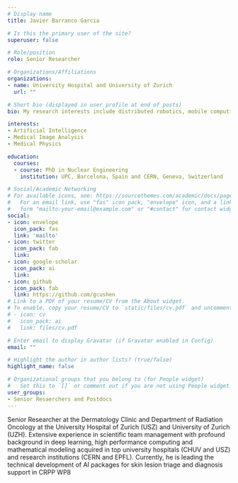 ```yaml
---
# Display name
title: Javier Barranco Garcia

# Is this the primary user of the site?
superuser: false

# Role/position
role: Senior Researcher 

# Organizations/Affiliations
organizations:
- name: University Hospital and University of Zurich
  url: ""

# Short bio (displayed in user profile at end of posts)
bio: My research interests include distributed robotics, mobile computing and programmable matter.

interests:
- Artificial Intelligence
- Medical Image Analysis 
- Medical Physics

education:
  courses:
  - course: PhD in Nuclear Engineering
    institution: UPC, Barcelona, Spain and CERN, Geneva, Switzerland

# Social/Academic Networking
# For available icons, see: https://sourcethemes.com/academic/docs/page-builder/#icons
#   For an email link, use "fas" icon pack, "envelope" icon, and a link in the
#   form "mailto:your-email@example.com" or "#contact" for contact widget.
social:
- icon: envelope
  icon_pack: fas
  link: 'mailto'
- icon: twitter
  icon_pack: fab
  link: 
- icon: google-scholar
  icon_pack: ai
  link: 
- icon: github
  icon_pack: fab
  link: https://github.com/gcushen
# Link to a PDF of your resume/CV from the About widget.
# To enable, copy your resume/CV to `static/files/cv.pdf` and uncomment the lines below.
# - icon: cv
#   icon_pack: ai
#   link: files/cv.pdf

# Enter email to display Gravatar (if Gravatar enabled in Config)
email: ""

# Highlight the author in author lists? (true/false)
highlight_name: false

# Organizational groups that you belong to (for People widget)
#   Set this to `[]` or comment out if you are not using People widget.
user_groups:
- Senior Resaerchers and Postdocs
---
```

Senior Researcher at the Dermatology Clinic and Department of Radiation Oncology at the University Hospital of Zurich (USZ) and University of Zurich (UZH). Extensive experience in scientific team management with profound background in deep learning, high performance computing and mathematical modeling acquired in top university hospitals (CHUV and USZ) and research institutions (CERN and EPFL). Currently, he is leading the technical development of AI packages for skin lesion triage and diagnosis support in CRPP WP8


